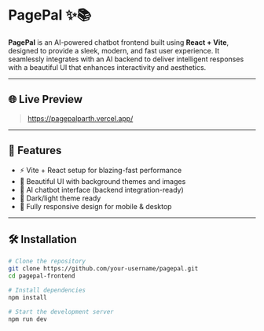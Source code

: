 # PagePal ✨📚

**PagePal** is an AI-powered chatbot frontend built using **React + Vite**, designed to provide a sleek, modern, and fast user experience. It seamlessly integrates with an AI backend to deliver intelligent responses with a beautiful UI that enhances interactivity and aesthetics.

---

## 🌐 Live Preview

> https://pagepalparth.vercel.app/

---

## 🚀 Features

- ⚡️ Vite + React setup for blazing-fast performance
- 🎨 Beautiful UI with background themes and images
- 🤖 AI chatbot interface (backend integration-ready)
- 🌙 Dark/light theme ready
- 📱 Fully responsive design for mobile & desktop

---

## 🛠️ Installation

```bash
# Clone the repository
git clone https://github.com/your-username/pagepal.git
cd pagepal-frontend

# Install dependencies
npm install

# Start the development server
npm run dev